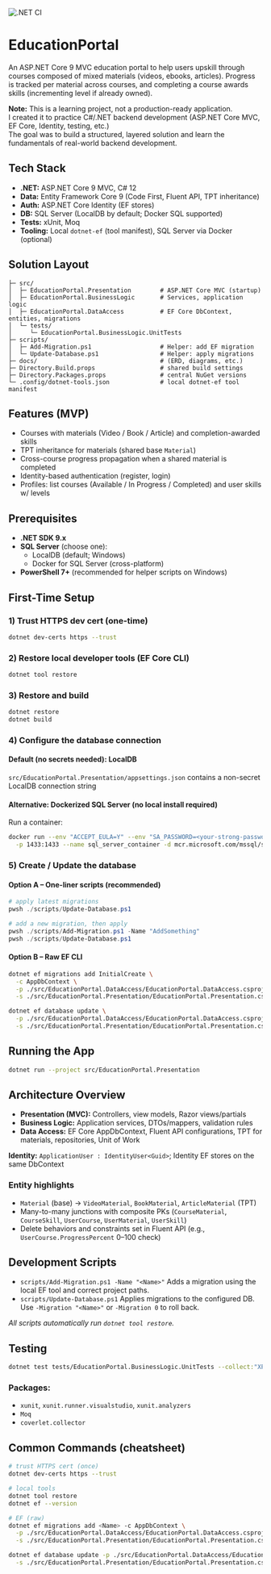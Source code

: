 ![.NET CI](https://github.com/vuurlelie/EducationPortal/actions/workflows/dotnet-ci.yml/badge.svg)

# EducationPortal

An ASP.NET Core 9 MVC education portal to help users upskill through courses composed of mixed materials (videos, ebooks, articles). Progress is tracked per material across courses, and completing a course awards skills (incrementing level if already owned).

**Note:** This is a learning project, not a production-ready application.  
I created it to practice C#/.NET backend development (ASP.NET Core MVC, EF Core, Identity, testing, etc.)  
The goal was to build a structured, layered solution and learn the fundamentals of real-world backend development.

## Tech Stack

- **.NET:** ASP.NET Core 9 MVC, C# 12  
- **Data:** Entity Framework Core 9 (Code First, Fluent API, TPT inheritance)  
- **Auth:** ASP.NET Core Identity (EF stores)  
- **DB:** SQL Server (LocalDB by default; Docker SQL supported)  
- **Tests:** xUnit, Moq  
- **Tooling:** Local `dotnet-ef` (tool manifest), SQL Server via Docker (optional)

## Solution Layout

```text
├─ src/
│  ├─ EducationPortal.Presentation        # ASP.NET Core MVC (startup)
│  ├─ EducationPortal.BusinessLogic       # Services, application logic
│  ├─ EducationPortal.DataAccess          # EF Core DbContext, entities, migrations
│  └─ tests/
│     └─ EducationPortal.BusinessLogic.UnitTests
├─ scripts/
│  ├─ Add-Migration.ps1                   # Helper: add EF migration
│  └─ Update-Database.ps1                 # Helper: apply migrations
├─ docs/                                  # (ERD, diagrams, etc.)
├─ Directory.Build.props                  # shared build settings
├─ Directory.Packages.props               # central NuGet versions
└─ .config/dotnet-tools.json              # local dotnet-ef tool manifest
```

## Features (MVP)

- Courses with materials (Video / Book / Article) and completion-awarded skills  
- TPT inheritance for materials (shared base `Material`)  
- Cross-course progress propagation when a shared material is completed  
- Identity-based authentication (register, login)  
- Profiles: list courses (Available / In Progress / Completed) and user skills w/ levels

## Prerequisites

- **.NET SDK 9.x**
- **SQL Server** (choose one):
  - LocalDB (default; Windows)
  - Docker for SQL Server (cross-platform)
- **PowerShell 7+** (recommended for helper scripts on Windows)

## First-Time Setup

### 1) Trust HTTPS dev cert (one-time)
```bash
dotnet dev-certs https --trust
```

### 2) Restore local developer tools (EF Core CLI)
```bash
dotnet tool restore
```

### 3) Restore and build
```bash
dotnet restore
dotnet build
```

### 4) Configure the database connection
#### Default (no secrets needed): LocalDB
`src/EducationPortal.Presentation/appsettings.json` contains a non-secret LocalDB connection string

#### Alternative: Dockerized SQL Server (no local install required)
Run a container:
```bash
docker run --env "ACCEPT_EULA=Y" --env "SA_PASSWORD=<your-strong-password>" \
  -p 1433:1433 --name sql_server_container -d mcr.microsoft.com/mssql/server:2022-latest
```

### 5) Create / Update the database
#### Option A – One-liner scripts (recommended)
```powershell
# apply latest migrations
pwsh ./scripts/Update-Database.ps1

# add a new migration, then apply
pwsh ./scripts/Add-Migration.ps1 -Name "AddSomething"
pwsh ./scripts/Update-Database.ps1
```

#### Option B – Raw EF CLI
```bash
dotnet ef migrations add InitialCreate \
  -c AppDbContext \
  -p ./src/EducationPortal.DataAccess/EducationPortal.DataAccess.csproj \
  -s ./src/EducationPortal.Presentation/EducationPortal.Presentation.csproj

dotnet ef database update \
  -p ./src/EducationPortal.DataAccess/EducationPortal.DataAccess.csproj \
  -s ./src/EducationPortal.Presentation/EducationPortal.Presentation.csproj
```

## Running the App
```bash
dotnet run --project src/EducationPortal.Presentation
```

## Architecture Overview
- **Presentation (MVC):** Controllers, view models, Razor views/partials
- **Business Logic:** Application services, DTOs/mappers, validation rules
- **Data Access:** EF Core AppDbContext, Fluent API configurations, TPT for materials, repositories, Unit of Work

**Identity:** `ApplicationUser : IdentityUser<Guid>`; Identity EF stores on the same DbContext

### Entity highlights
- `Material` (base) → `VideoMaterial`, `BookMaterial`, `ArticleMaterial` (TPT)
- Many-to-many junctions with composite PKs (`CourseMaterial`, `CourseSkill`, `UserCourse`, `UserMaterial`, `UserSkill`)
- Delete behaviors and constraints set in Fluent API (e.g., `UserCourse.ProgressPercent` 0–100 check)

## Development Scripts
- `scripts/Add-Migration.ps1 -Name "<Name>"`
Adds a migration using the local EF tool and correct project paths.
- `scripts/Update-Database.ps1`
Applies migrations to the configured DB. Use `-Migration "<Name>"` or `-Migration 0` to roll back.

*All scripts automatically run `dotnet tool restore`.*

## Testing
```bash
dotnet test tests/EducationPortal.BusinessLogic.UnitTests --collect:"XPlat Code Coverage"
```

### Packages:
- `xunit`, `xunit.runner.visualstudio`, `xunit.analyzers`
- `Moq`
- `coverlet.collector`

## Common Commands (cheatsheet)
```bash
# trust HTTPS cert (once)
dotnet dev-certs https --trust

# local tools
dotnet tool restore
dotnet ef --version

# EF (raw)
dotnet ef migrations add <Name> -c AppDbContext \
  -p ./src/EducationPortal.DataAccess/EducationPortal.DataAccess.csproj \
  -s ./src/EducationPortal.Presentation/EducationPortal.Presentation.csproj

dotnet ef database update -p ./src/EducationPortal.DataAccess/EducationPortal.DataAccess.csproj \
  -s ./src/EducationPortal.Presentation/EducationPortal.Presentation.csproj
```
